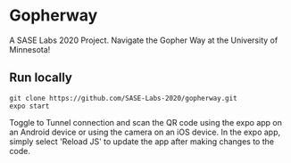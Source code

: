 # Gopherway
A SASE Labs 2020 Project. Navigate the Gopher Way at the University of Minnesota!

## Run locally

```
git clone https://github.com/SASE-Labs-2020/gopherway.git
expo start
```

Toggle to Tunnel connection and scan the QR code using the expo app on an Android device or using the camera on an iOS device. In the expo app, simply select 'Reload JS' to update the app after making changes to the code.
